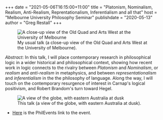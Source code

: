 +++
date = "2021-05-06T16:15:00+11:00"
title = "Platonism, Nominalism, Realism, Anti-Realism, Reprentationalism, Inferentialism and all that"
host = "Melbourne University Philosophy Seminar"
publishdate = "2020-05-13"
author = "Greg Restall"
+++

<figure>
	<img src="/images/platonism-nominalism-usual-talk.jpg" alt="A close-up view of the Old Quad and Arts West at the University of Melbourne" class="img-fluid">
	<figcaption>My usual talk (a close-up view of the Old Quad and Arts West at the University of Melbourne).</figcaption>
</figure>

*Abstract*: In this talk, I will place contemporary research in philosophical logic in a wider historical and philosophical context, showing how recent work in logic connects to the rivalry between *Platonism* and *Nominalism*, or *realism* and *anti-realism* in metaphysics, and between *representationalism* and *inferentialism* in the the philosophy of language. Along the way, I will touch on the contemporary resurgence of interest in Carnap's logical positivism, and Robert Brandom's turn toward Hegel.

<figure>
	<img src="/images/platonism-nominalism-this-talk.jpg" alt="A view of the globe, with eastern Australia at dusk" class="img-fluid">
	<figcaption>This talk (a view of the globe, with eastern Australia at dusk).</figcaption> 
</figure>


* [Here](https://philevents.org/event/show/90022) is the PhilEvents link to the event.